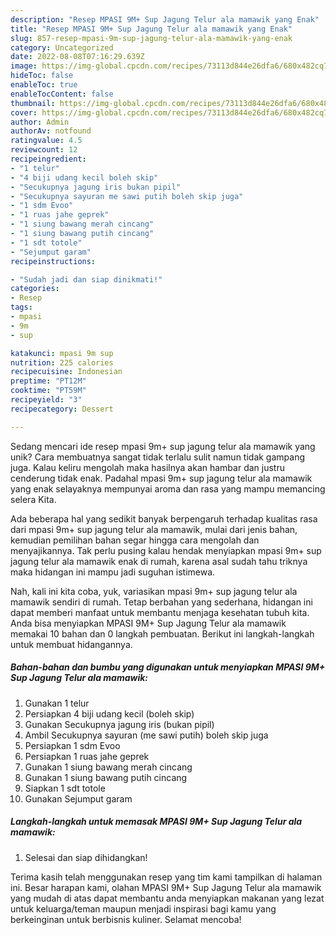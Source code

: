 ```yaml
---
description: "Resep MPASI 9M+ Sup Jagung Telur ala mamawik yang Enak"
title: "Resep MPASI 9M+ Sup Jagung Telur ala mamawik yang Enak"
slug: 857-resep-mpasi-9m-sup-jagung-telur-ala-mamawik-yang-enak
category: Uncategorized
date: 2022-08-08T07:16:29.639Z
image: https://img-global.cpcdn.com/recipes/73113d844e26dfa6/680x482cq70/mpasi-9m-sup-jagung-telur-ala-mamawik-foto-resep-utama.jpg
hideToc: false
enableToc: true
enableTocContent: false
thumbnail: https://img-global.cpcdn.com/recipes/73113d844e26dfa6/680x482cq70/mpasi-9m-sup-jagung-telur-ala-mamawik-foto-resep-utama.jpg
cover: https://img-global.cpcdn.com/recipes/73113d844e26dfa6/680x482cq70/mpasi-9m-sup-jagung-telur-ala-mamawik-foto-resep-utama.jpg
author: Admin
authorAv: notfound
ratingvalue: 4.5
reviewcount: 12
recipeingredient:
- "1 telur"
- "4 biji udang kecil boleh skip"
- "Secukupnya jagung iris bukan pipil"
- "Secukupnya sayuran me sawi putih boleh skip juga"
- "1 sdm Evoo"
- "1 ruas jahe geprek"
- "1 siung bawang merah cincang"
- "1 siung bawang putih cincang"
- "1 sdt totole"
- "Sejumput garam"
recipeinstructions:

- "Sudah jadi dan siap dinikmati!"
categories:
- Resep
tags:
- mpasi
- 9m
- sup

katakunci: mpasi 9m sup 
nutrition: 225 calories
recipecuisine: Indonesian
preptime: "PT12M"
cooktime: "PT59M"
recipeyield: "3"
recipecategory: Dessert

---
```





Sedang mencari ide resep mpasi 9m+ sup jagung telur ala mamawik yang unik? Cara membuatnya sangat tidak terlalu sulit namun tidak gampang juga. Kalau keliru mengolah maka hasilnya akan hambar dan justru cenderung tidak enak. Padahal mpasi 9m+ sup jagung telur ala mamawik yang enak selayaknya mempunyai aroma dan rasa yang mampu memancing selera Kita.







Ada beberapa hal yang sedikit banyak berpengaruh terhadap kualitas rasa dari mpasi 9m+ sup jagung telur ala mamawik, mulai dari jenis bahan, kemudian pemilihan bahan segar hingga cara mengolah dan menyajikannya. Tak perlu pusing kalau hendak menyiapkan mpasi 9m+ sup jagung telur ala mamawik enak di rumah, karena asal sudah tahu triknya maka hidangan ini mampu jadi suguhan istimewa.






Nah, kali ini kita coba, yuk, variasikan mpasi 9m+ sup jagung telur ala mamawik sendiri di rumah. Tetap berbahan yang sederhana, hidangan ini dapat memberi manfaat untuk membantu menjaga kesehatan tubuh kita. Anda bisa menyiapkan MPASI 9M+ Sup Jagung Telur ala mamawik memakai 10 bahan dan 0 langkah pembuatan. Berikut ini langkah-langkah untuk membuat hidangannya.

<!--inarticleads1-->

##### Bahan-bahan dan bumbu yang digunakan untuk menyiapkan MPASI 9M+ Sup Jagung Telur ala mamawik:

1. Gunakan 1 telur
1. Persiapkan 4 biji udang kecil (boleh skip)
1. Gunakan Secukupnya jagung iris (bukan pipil)
1. Ambil Secukupnya sayuran (me sawi putih) boleh skip juga
1. Persiapkan 1 sdm Evoo
1. Persiapkan 1 ruas jahe geprek
1. Gunakan 1 siung bawang merah cincang
1. Gunakan 1 siung bawang putih cincang
1. Siapkan 1 sdt totole
1. Gunakan Sejumput garam




<!--inarticleads2-->

##### Langkah-langkah untuk memasak MPASI 9M+ Sup Jagung Telur ala mamawik:


1. Selesai dan siap dihidangkan!



Terima kasih telah menggunakan resep yang tim kami tampilkan di halaman ini. Besar harapan kami, olahan MPASI 9M+ Sup Jagung Telur ala mamawik yang mudah di atas dapat membantu anda menyiapkan makanan yang lezat untuk keluarga/teman maupun menjadi inspirasi bagi kamu yang berkeinginan untuk berbisnis kuliner. Selamat mencoba!
